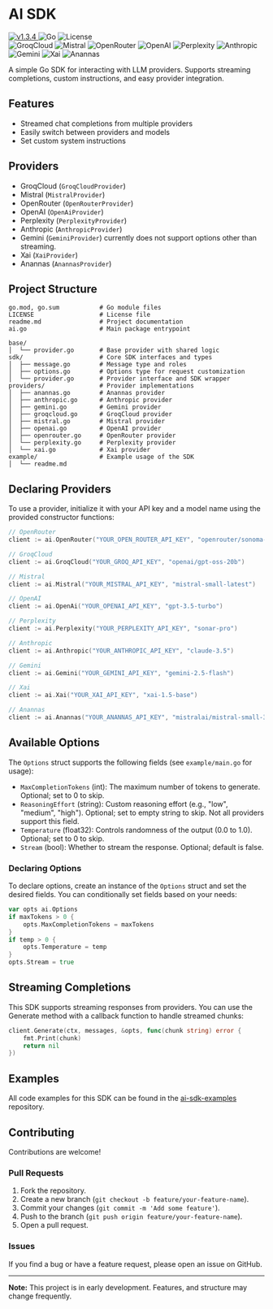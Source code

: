 # AI SDK

<p align="left">
    <a href="https://github.com/unsafe0x0/ai-sdk/releases/tag/v1.3.4">
        <img src="https://img.shields.io/badge/v1.3.4-blue.svg" alt="v1.3.4">
    </a>
    <img src="https://img.shields.io/badge/Go-00ADD8?logo=go&labelColor=white" alt="Go">
    <img src="https://img.shields.io/badge/License-MIT-green" alt="License">
    <br/>
    <img src="https://img.shields.io/badge/GroqCloud-FF6F00" alt="GroqCloud">
    <img src="https://img.shields.io/badge/Mistral-1976D2" alt="Mistral">
    <img src="https://img.shields.io/badge/OpenRouter-43A047" alt="OpenRouter">
    <img src="https://img.shields.io/badge/OpenAI-6E4AFF" alt="OpenAI">
    <img src="https://img.shields.io/badge/Perplexity-00B8D4" alt="Perplexity">
    <img src="https://img.shields.io/badge/Anthropic-FF4081" alt="Anthropic">
    <img src="https://img.shields.io/badge/Gemini-7C4DFF" alt="Gemini">
    <img src="https://img.shields.io/badge/Xai-FFFFFF" alt="Xai">
    <img src="https://img.shields.io/badge/Anannas-FF6F00" alt="Anannas">
</p>

A simple Go SDK for interacting with LLM providers. Supports streaming completions, custom instructions, and easy provider integration.

## Features

- Streamed chat completions from multiple providers
- Easily switch between providers and models
- Set custom system instructions

## Providers

- GroqCloud (`GroqCloudProvider`)
- Mistral (`MistralProvider`)
- OpenRouter (`OpenRouterProvider`)
- OpenAI (`OpenAiProvider`)
- Perplexity (`PerplexityProvider`)
- Anthropic (`AnthropicProvider`)
- Gemini (`GeminiProvider`) currently does not support options other than streaming.
- Xai (`XaiProvider`)
- Anannas (`AnannasProvider`)

## Project Structure

```text
go.mod, go.sum           # Go module files
LICENSE                  # License file
readme.md                # Project documentation
ai.go                    # Main package entrypoint

base/
│  └── provider.go       # Base provider with shared logic
sdk/                     # Core SDK interfaces and types
│  ├── message.go        # Message type and roles
│  ├── options.go        # Options type for request customization
│  └── provider.go       # Provider interface and SDK wrapper
providers/               # Provider implementations
│  ├── anannas.go        # Anannas provider
│  ├── anthropic.go      # Anthropic provider
│  ├── gemini.go         # Gemini provider
│  ├── groqcloud.go      # GroqCloud provider
│  ├── mistral.go        # Mistral provider
│  ├── openai.go         # OpenAI provider
│  ├── openrouter.go     # OpenRouter provider
│  └── perplexity.go     # Perplexity provider
│  └── xai.go            # Xai provider
example/                 # Example usage of the SDK
│  └── readme.md
```

## Declaring Providers

To use a provider, initialize it with your API key and a model name using the provided constructor functions:

```go
// OpenRouter
client := ai.OpenRouter("YOUR_OPEN_ROUTER_API_KEY", "openrouter/sonoma-dusk-alpha")

// GroqCloud
client := ai.GroqCloud("YOUR_GROQ_API_KEY", "openai/gpt-oss-20b")

// Mistral
client := ai.Mistral("YOUR_MISTRAL_API_KEY", "mistral-small-latest")

// OpenAI
client := ai.OpenAi("YOUR_OPENAI_API_KEY", "gpt-3.5-turbo")

// Perplexity
client := ai.Perplexity("YOUR_PERPLEXITY_API_KEY", "sonar-pro")

// Anthropic
client := ai.Anthropic("YOUR_ANTHROPIC_API_KEY", "claude-3.5")

// Gemini
client := ai.Gemini("YOUR_GEMINI_API_KEY", "gemini-2.5-flash")

// Xai
client := ai.Xai("YOUR_XAI_API_KEY", "xai-1.5-base")

// Anannas
client := ai.Anannas("YOUR_ANANNAS_API_KEY", "mistralai/mistral-small-3.2-24b-instruct:free")
```

## Available Options

The `Options` struct supports the following fields (see `example/main.go` for usage):

- `MaxCompletionTokens` (int): The maximum number of tokens to generate. Optional; set to 0 to skip.
- `ReasoningEffort` (string): Custom reasoning effort (e.g., "low", "medium", "high"). Optional; set to empty string to skip. Not all providers support this field.
- `Temperature` (float32): Controls randomness of the output (0.0 to 1.0). Optional; set to 0 to skip.
- `Stream` (bool): Whether to stream the response. Optional; default is false.

### Declaring Options

To declare options, create an instance of the `Options` struct and set the desired fields. You can conditionally set fields based on your needs:

```go
var opts ai.Options
if maxTokens > 0 {
    opts.MaxCompletionTokens = maxTokens
}
if temp > 0 {
    opts.Temperature = temp
}
opts.Stream = true
```

## Streaming Completions

This SDK supports streaming responses from providers. You can use the Generate method with a callback function to handle streamed chunks:

```go
client.Generate(ctx, messages, &opts, func(chunk string) error {
    fmt.Print(chunk)
    return nil
})
```

## Examples

All code examples for this SDK can be found in the [ai-sdk-examples](https://github.com/unsafe0x0/ai-sdk-examples) repository.

## Contributing

Contributions are welcome!

### Pull Requests

1.  Fork the repository.
2.  Create a new branch (`git checkout -b feature/your-feature-name`).
3.  Commit your changes (`git commit -m 'Add some feature'`).
4.  Push to the branch (`git push origin feature/your-feature-name`).
5.  Open a pull request.

### Issues

If you find a bug or have a feature request, please open an issue on GitHub.

---

**Note:** This project is in early development. Features, and structure may change frequently.
